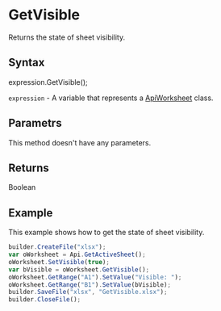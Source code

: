 # GetVisible

Returns the state of sheet visibility.

## Syntax

expression.GetVisible();

`expression` - A variable that represents a [ApiWorksheet](../ApiWorksheet.md) class.

## Parametrs

This method doesn't have any parameters.

## Returns

Boolean

## Example

This example shows how to get the state of sheet visibility.

```javascript
builder.CreateFile("xlsx");
var oWorksheet = Api.GetActiveSheet();
oWorksheet.SetVisible(true);
var bVisible = oWorksheet.GetVisible();
oWorksheet.GetRange("A1").SetValue("Visible: ");
oWorksheet.GetRange("B1").SetValue(bVisible);
builder.SaveFile("xlsx", "GetVisible.xlsx");
builder.CloseFile();
```
